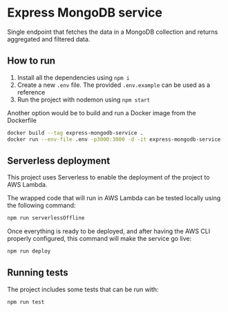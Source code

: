 # Express MongoDB service

Single endpoint that fetches the data in a MongoDB collection and returns aggregated and filtered data.

## How to run

1. Install all the dependencies using `npm i`
2. Create a new `.env` file. The provided `.env.example` can be used as a reference
3. Run the project with nodemon using `npm start`

Another option would be to build and run a Docker image from the Dockerfile

```bash
docker build --tag express-mongodb-service .
docker run --env-file .env -p3000:3000 -d -it express-mongodb-service
```

## Serverless deployment

This project uses Serverless to enable the deployment of the project to AWS Lambda.

The wrapped code that will run in AWS Lambda can be tested locally using the following command:

```bash
npm run serverlessOffline
```

Once everything is ready to be deployed, and after having the AWS CLI properly configured, this command will make the service go live:

```bash
npm run deploy
```

## Running tests

The project includes some tests that can be run with:

```bash
npm run test
```
